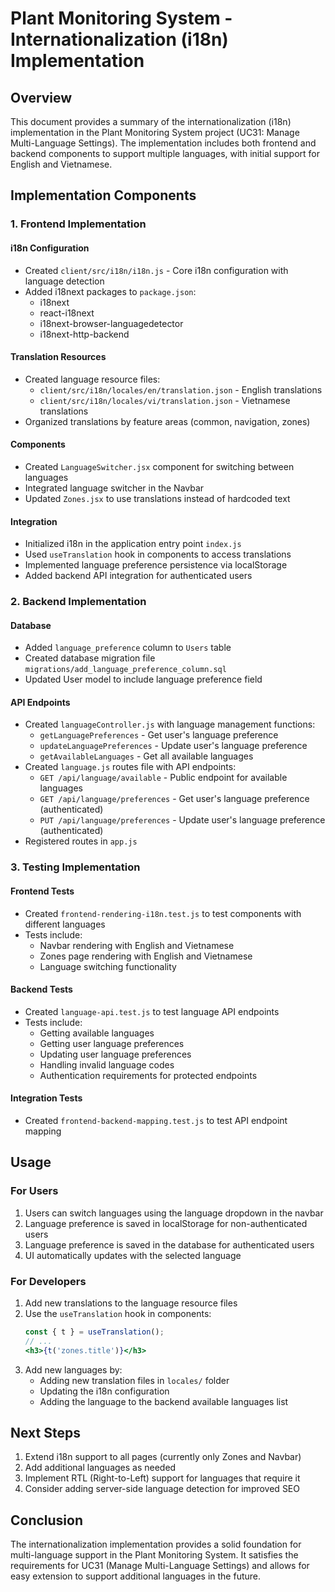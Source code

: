 # Plant Monitoring System - Internationalization (i18n) Implementation

## Overview

This document provides a summary of the internationalization (i18n) implementation in the Plant Monitoring System project (UC31: Manage Multi-Language Settings). The implementation includes both frontend and backend components to support multiple languages, with initial support for English and Vietnamese.

## Implementation Components

### 1. Frontend Implementation

#### i18n Configuration
- Created `client/src/i18n/i18n.js` - Core i18n configuration with language detection
- Added i18next packages to `package.json`:
  - i18next
  - react-i18next
  - i18next-browser-languagedetector
  - i18next-http-backend

#### Translation Resources
- Created language resource files:
  - `client/src/i18n/locales/en/translation.json` - English translations
  - `client/src/i18n/locales/vi/translation.json` - Vietnamese translations
- Organized translations by feature areas (common, navigation, zones)

#### Components
- Created `LanguageSwitcher.jsx` component for switching between languages
- Integrated language switcher in the Navbar
- Updated `Zones.jsx` to use translations instead of hardcoded text

#### Integration
- Initialized i18n in the application entry point `index.js`
- Used `useTranslation` hook in components to access translations
- Implemented language preference persistence via localStorage
- Added backend API integration for authenticated users

### 2. Backend Implementation

#### Database
- Added `language_preference` column to `Users` table
- Created database migration file `migrations/add_language_preference_column.sql`
- Updated User model to include language preference field

#### API Endpoints
- Created `languageController.js` with language management functions:
  - `getLanguagePreferences` - Get user's language preference
  - `updateLanguagePreferences` - Update user's language preference
  - `getAvailableLanguages` - Get all available languages
- Created `language.js` routes file with API endpoints:
  - `GET /api/language/available` - Public endpoint for available languages
  - `GET /api/language/preferences` - Get user's language preference (authenticated)
  - `PUT /api/language/preferences` - Update user's language preference (authenticated)
- Registered routes in `app.js`

### 3. Testing Implementation

#### Frontend Tests
- Created `frontend-rendering-i18n.test.js` to test components with different languages
- Tests include:
  - Navbar rendering with English and Vietnamese
  - Zones page rendering with English and Vietnamese
  - Language switching functionality

#### Backend Tests
- Created `language-api.test.js` to test language API endpoints
- Tests include:
  - Getting available languages
  - Getting user language preferences
  - Updating user language preferences
  - Handling invalid language codes
  - Authentication requirements for protected endpoints

#### Integration Tests
- Created `frontend-backend-mapping.test.js` to test API endpoint mapping

## Usage

### For Users
1. Users can switch languages using the language dropdown in the navbar
2. Language preference is saved in localStorage for non-authenticated users
3. Language preference is saved in the database for authenticated users
4. UI automatically updates with the selected language

### For Developers
1. Add new translations to the language resource files
2. Use the `useTranslation` hook in components:
   ```jsx
   const { t } = useTranslation();
   // ...
   <h3>{t('zones.title')}</h3>
   ```
3. Add new languages by:
   - Adding new translation files in `locales/` folder
   - Updating the i18n configuration
   - Adding the language to the backend available languages list

## Next Steps
1. Extend i18n support to all pages (currently only Zones and Navbar)
2. Add additional languages as needed
3. Implement RTL (Right-to-Left) support for languages that require it
4. Consider adding server-side language detection for improved SEO

## Conclusion
The internationalization implementation provides a solid foundation for multi-language support in the Plant Monitoring System. It satisfies the requirements for UC31 (Manage Multi-Language Settings) and allows for easy extension to support additional languages in the future.